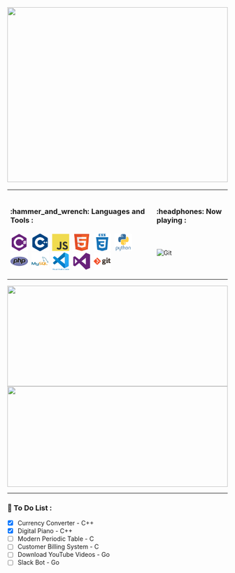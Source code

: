<div id="header" align="center">
  <img width="100%" height="400" src="https://media.giphy.com/media/AibXOtCbZgwChaOWcz/giphy.gif"/>
</div>


---

<div>
  <table>
    <thead>
      <td>
        <h3>:hammer_and_wrench: Languages and Tools :</h3>
      </td>
      <td>
        <h3>:headphones: Now playing :</h3>
      </td>
    </thead>
    <thead>
      <td>
        <img src="https://github.com/devicons/devicon/blob/master/icons/csharp/csharp-plain.svg"  title="C#" alt="C#" width="40" height="40"/>&nbsp;
        <img src="https://github.com/devicons/devicon/blob/master/icons/cplusplus/cplusplus-plain.svg"  title="C++" alt="C++" width="40" height="40"/>&nbsp;
        <img src="https://github.com/devicons/devicon/blob/master/icons/javascript/javascript-original.svg" title="JavaScript" alt="JavaScript" width="40" height="40"/>&nbsp;
        <img src="https://github.com/devicons/devicon/blob/master/icons/html5/html5-original.svg" title="HTML5" alt="HTML" width="40" height="40"/>&nbsp;
        <img src="https://github.com/devicons/devicon/blob/master/icons/css3/css3-plain-wordmark.svg"  title="CSS3" alt="CSS" width="40" height="40"/>&nbsp;
        <img src="https://github.com/devicons/devicon/blob/master/icons/python/python-original-wordmark.svg"  title="PY" alt="PY" width="40" height="40"/>&nbsp;
        <img src="https://github.com/devicons/devicon/blob/master/icons/php/php-original.svg" title="PHP" alt="PHP" width="40" height="40"/>&nbsp;
        <img src="https://github.com/devicons/devicon/blob/master/icons/mysql/mysql-original-wordmark.svg" title="MySQL"  alt="MySQL" width="40" height="40"/>&nbsp;
        <img src="https://github.com/devicons/devicon/blob/master/icons/vscode/vscode-original-wordmark.svg"  title="VSC" alt="VSC" width="40" height="40"/>&nbsp;
        <img src="https://github.com/devicons/devicon/blob/master/icons/visualstudio/visualstudio-plain.svg"  title="VS" alt="VS" width="40" height="40"/>&nbsp;
        <img src="https://github.com/devicons/devicon/blob/master/icons/git/git-original-wordmark.svg" title="Git" **alt="Git" width="40" height="40"/>
      </td>
      <td>
        <img src="https://novatorem-mihhaillastovski.vercel.app/api/spotify" title="Git" **alt="Git"/>
      </td>
    </thead>
  </table>
</div>

---  

<a href="https://github.com/MihhailLastovski">
  <img width="100%" height="230" align="center" src="https://streak-stats.demolab.com?user=MihhailLastovski&theme=tokyonight&hide_border=true" />
</a>

<a href="https://github.com/MihhailLastovski">
  <img width="100%" height="230" align="center" src="https://github-readme-stats-mihhaillastovski.vercel.app/api/top-langs/?username=MihhailLastovski&layout=compact&theme=tokyonight&hide_border=true&langs_count=8"/>
</a>

---

### :pushpin: To Do List :

- [x] Currency Converter - С++
- [x] Digital Piano - C++
- [ ] Modern Periodic Table - C
- [ ] Customer Billing System - C
- [ ] Download YouTube Videos - Go
- [ ] Slack Bot - Go
